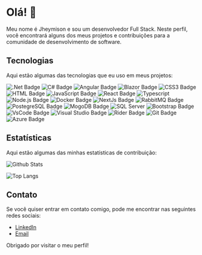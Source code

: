 # Olá! 👋

Meu nome é Jheymison e sou um desenvolvedor Full Stack. Neste perfil, você encontrará alguns dos meus projetos e contribuições para a comunidade de desenvolvimento de software.

## Tecnologias

Aqui estão algumas das tecnologias que eu uso em meus projetos:

![.Net Badge](https://img.shields.io/badge/.NET-512BD4?style=for-the-badge&logo=dotnet&logoColor=white)
![C# Badge](https://img.shields.io/badge/C%23-239120?style=for-the-badge&logo=c-sharp&logoColor=white)
![Angular Badge](https://img.shields.io/badge/Angular-DD0031?style=for-the-badge&logo=angular&logoColor=white)
![Blazor Badge](https://img.shields.io/badge/blazor-%2300f.svg?style=for-the-badge&logo=blazor&logoColor=white)
![CSS3 Badge](https://img.shields.io/badge/CSS3-1572B6?style=for-the-badge&logo=css3&logoColor=white)
![HTML Badge](https://img.shields.io/badge/HTML5-E34F26?style=for-the-badge&logo=html5&logoColor=white)
![JavaScript Badge](https://img.shields.io/badge/JavaScript-323330?style=for-the-badge&logo=javascript&logoColor=F7DF1E)
![React Badge](https://img.shields.io/badge/React-20232A?style=for-the-badge&logo=react&logoColor=61DAFB)
![Typescript](https://img.shields.io/badge/TypeScript-007ACC?style=for-the-badge&logo=typescript&logoColor=white)
![Node.js Badge](https://img.shields.io/badge/Node.js-339933?style=for-the-badge&logo=nodedotjs&logoColor=white)
![Docker Badge](https://img.shields.io/badge/Docker-2CA5E0?style=for-the-badge&logo=docker&logoColor=white)
![NextJs Badge](https://img.shields.io/badge/next.js-000000?style=for-the-badge&logo=nextdotjs&logoColor=white)
![RabbitMQ Badge](https://img.shields.io/badge/rabbitmq-%23FF6600.svg?&style=for-the-badge&logo=rabbitmq&logoColor=white)
![PostegreSQL Badge](https://img.shields.io/badge/PostgreSQL-316192?style=for-the-badge&logo=postgresql&logoColor=white)
![MogoDB Badge](https://img.shields.io/badge/MongoDB-4EA94B?style=for-the-badge&logo=mongodb&logoColor=white)
![SQL Server](https://img.shields.io/badge/Microsoft%20SQL%20Server-CC2927?style=for-the-badge&logo=microsoft%20sql%20server&logoColor=white)
![Bootstrap Badge](https://img.shields.io/badge/Bootstrap-563D7C?style=for-the-badge&logo=bootstrap&logoColor=white)
![VsCode Badge](https://img.shields.io/badge/VSCode-0078D4?style=for-the-badge&logo=visual%20studio%20code&logoColor=white)
![Visual Studio Badge](https://img.shields.io/badge/Visual_Studio-5C2D91?style=for-the-badge&logo=visual%20studio&logoColor=white)
![Rider Badge](https://img.shields.io/badge/Rider-000000?style=for-the-badge&logo=Rider&logoColor=white)
![Git Badge](https://img.shields.io/badge/GitHub-100000?style=for-the-badge&logo=github&logoColor=white)
![Azure Badge](https://img.shields.io/badge/microsoft%20azure-0089D6?style=for-the-badge&logo=microsoft-azure&logoColor=white)

## Estatísticas

Aqui estão algumas das minhas estatísticas de contribuição:

![Github Stats](https://github-readme-stats.vercel.app/api?username=jheymison-simoes&count_private=true&show_icons=true&theme=radical)

![Top Langs](https://github-readme-stats.vercel.app/api/top-langs/?username=jheymison-simoes&theme=radical)

## Contato

Se você quiser entrar em contato comigo, pode me encontrar nas seguintes redes sociais:

- [LinkedIn](https://www.linkedin.com/in/jheymisonsimoes/)
- [Email](jheymis15745@gmail.com)

Obrigado por visitar o meu perfil!
